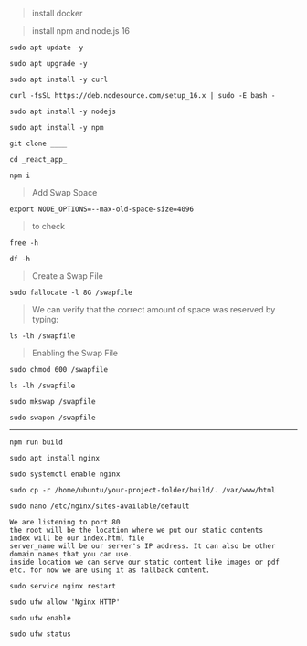 > install docker

> install npm and node.js 16

```
sudo apt update -y
```

```
sudo apt upgrade -y
```

```
sudo apt install -y curl
```

```
curl -fsSL https://deb.nodesource.com/setup_16.x | sudo -E bash -
```

```
sudo apt install -y nodejs
```

```
sudo apt install -y npm
```

```
git clone ____
```

```
cd _react_app_
```

```
npm i
```

> Add Swap Space

```
export NODE_OPTIONS=--max-old-space-size=4096
```
> to check

```
free -h
```

```
df -h
```

> Create a Swap File


```
sudo fallocate -l 8G /swapfile
```
> We can verify that the correct amount of space was reserved by typing:

```
ls -lh /swapfile
```

> Enabling the Swap File

```
sudo chmod 600 /swapfile
```

```
ls -lh /swapfile
```

```
sudo mkswap /swapfile
```

```
sudo swapon /swapfile
```

---

```
npm run build
```

```
sudo apt install nginx
```

```
sudo systemctl enable nginx
```

```
sudo cp -r /home/ubuntu/your-project-folder/build/. /var/www/html
```

```
sudo nano /etc/nginx/sites-available/default
```

```
We are listening to port 80
the root will be the location where we put our static contents
index will be our index.html file
server_name will be our server's IP address. It can also be other domain names that you can use.
inside location we can serve our static content like images or pdf etc. for now we are using it as fallback content.
```

```
sudo service nginx restart
```

```
sudo ufw allow 'Nginx HTTP'
```

```
sudo ufw enable
```

```
sudo ufw status
```


